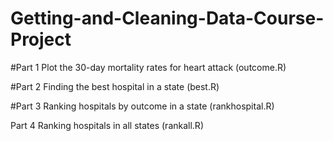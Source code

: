 # Getting-and-Cleaning-Data-Course-Project



#Part 1 Plot the 30-day mortality rates for heart attack (outcome.R)

#Part 2 Finding the best hospital in a state (best.R)

#Part 3 Ranking hospitals by outcome in a state (rankhospital.R)

Part 4 Ranking hospitals in all states (rankall.R)

